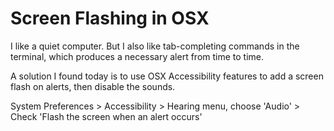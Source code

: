 # Screen Flashing in OSX

I like a quiet computer. But I also like tab-completing commands in the terminal, which produces a necessary alert from time to time.

A solution I found today is to use OSX Accessibility features to add a screen flash on alerts, then disable the sounds.

System Preferences > Accessibility > Hearing menu, choose 'Audio' > Check 'Flash the screen when an alert occurs'
